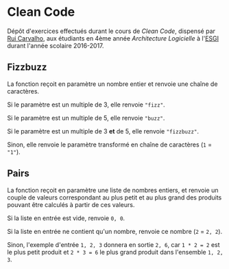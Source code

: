 # Clean Code

Dépôt d'exercices effectués durant le cours de *Clean Code*, dispensé par [Rui Carvalho](http://www.rui.fr/),
aux étudiants en 4ème année *Architecture Logicielle* à l'[ESGI](http://www.esgi.fr/) durant l'année scolaire 2016-2017.

## Fizzbuzz

La fonction reçoit en paramètre un nombre entier et renvoie une chaîne de caractères.

Si le paramètre est un multiple de 3, elle renvoie `"fizz"`.

Si le paramètre est un multiple de 5, elle renvoie `"buzz"`.

Si le paramètre est un multiple de 3 **et** de 5, elle renvoie `"fizzbuzz"`.

Sinon, elle renvoie le paramètre transformé en chaîne de caractères (`1` = `"1"`).


## Pairs

La fonction reçoit en paramètre une liste de nombres entiers, et renvoie un couple de valeurs correspondant au plus petit
et au plus grand des produits pouvant être calculés à partir de ces valeurs.

Si la liste en entrée est vide, renvoie `0, 0`.

Si la liste en entrée ne contient qu'un nombre, renvoie ce nombre (`2` = `2, 2`).

Sinon, l'exemple d'entrée `1, 2, 3` donnera en sortie `2, 6`, car `1 * 2 = 2` est le plus petit produit et `2 * 3 = 6` le
plus grand produit dans l'ensemble `1, 2, 3`.
